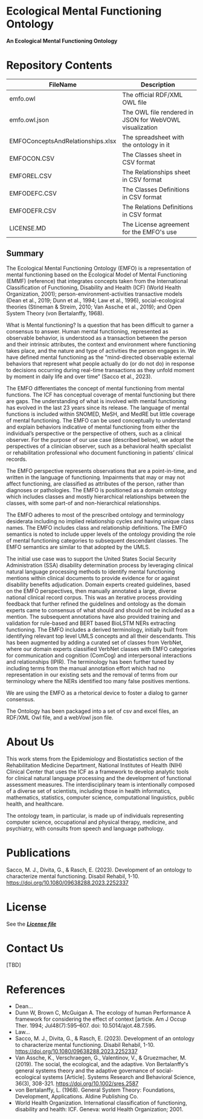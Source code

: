 # Ecological Mental Functioning Ontology
**An Ecological Mental Functioning Ontology** 


# Repository Contents #
| FileName     | Description  |
| ------------ |------------- |
|emfo.owl      | The official RDF/XML OWL file           |
|emfo.owl.json | The OWL file rendered in JSON for WebVOWL visualization |
|EMFOConceptsAndRelationships.xlsx     | The spreadsheet with the ontology in it |
|EMFOCON.CSV   | The Classes sheet in CSV format         |
|EMFOREL.CSV   | The Relationships sheet in CSV format   |
|EMFODEFC.CSV  | The Classes Definitions in CSV format   |
|EMFODEFR.CSV  | The Relations Definitions in CSV format |
|LICENSE.MD    | The License agreement for the EMFO's use|

## Summary
The Ecological Mental Functioning Ontology (EMFO) is a representation of mental functioning based on the Ecological Model of Mental Functioning (EMMF) (reference) that integrates concepts taken from the International Classification of Functioning, Disability and Health (ICF) (World Health Organization, 2001); person-environment-activities transactive models (Dean et al., 2019; Dunn et al., 1994; Law et al., 1996), social-ecological theories (Stineman & Streim, 2010; Van Assche et al., 2019); and Open System Theory (von Bertalanffy, 1968).   
<p> 
What is Mental functioning? Is a question that has been difficult to garner a consensus to answer.
Human mental functioning, represented as observable behavior, is understood as a transaction between the person and their intrinsic attributes, the context and environment where functioning takes place, and the nature and type of activities the person engages in.  We have defined mental functioning as the “mind-directed observable external behaviors that represent what people actually do (or do not do) in response to decisions occurring during real-time transactions as they unfold moment by moment in daily life and over time” (Sacco et al., 2023).  
<p>
The EMFO differentiates the concept of mental functioning from mental functions. The ICF has conceptual coverage of mental functioning but there are gaps. The understanding of what is involved with mental functioning has evolved in the last 23 years since its release. The language of mental functions is included within SNOMED, MeSH, and MedRE but little coverage of mental functioning. 
The EMFO can be used conceptually to understand and explain behaviors indicative of mental functioning from either the individual’s perspective or the perspective of others, such as a clinical observer.  For the purpose of our use case (described below), we adopt the perspectives of a clinician observer, such as a behavioral health specialist or rehabilitation professional who document functioning in patients’ clinical records. 
<p>
The EMFO perspective represents observations that are a point-in-time, and written in the language of functioning.  Impairments that may or may not affect functioning, are classified as attributes of the person, rather than diagnoses or pathologies.  
The EMFO is positioned as a domain ontology which includes classes and mostly hierarchical relationships between the classes, with some part-of and non-hierarchical relationships.
<p>
The EMFO adheres to most of the prescribed ontology and terminology desiderata including no implied relationship cycles and having unique class names. The EMFO includes class and relationship definitions. The EMFO semantics is noted to include upper levels of the ontology providing the role of mental functioning categories to subsequent descendant classes. The EMFO semantics are similar to that adopted by the UMLS.
<p>
The initial use case was to support the United States Social Security Administration (SSA) disability determination process by leveraging clinical natural language processing methods to identify mental functioning mentions within clinical documents to provide evidence for or against disability benefits adjudication. Domain experts created guidelines, based on the EMFO perspectives, then manually annotated a large, diverse national clinical record corpus. This was an iterative process providing feedback that further refined the guidelines and ontology as the domain experts came to consensus of what should and should not be included as a mention. The subsequent annotations have also provided training and validation for rule-based and BERT based BioLSTM NERs extracting functioning. The EMFO includes a derived terminology, initially built from identifying relevant top level UMLS concepts and all their descendants. This has been augmented by adding a curated set of classes from VerbNet, where our domain experts classified VerbNet classes with EMFO categories for communication and cognition (ComCog) and interpersonal interactions and relationships (IPIR). The terminology has been further tuned by including terms from the manual annotation effort which had no representation in our existing sets and the removal of terms from our terminology where the NERs identified too many false positives mentions.
<p>
We are using the EMFO as a rhetorical device to foster a dialog to garner consensus.
<p>
The Ontology has been packaged into a set of csv and excel files, an RDF/XML Owl file, and a webVowl json file.


# About Us #
This work stems from the Epidemiology and Biostatistics section of the Rehabilitation Medicine Department, National Institutes of Health (NIH) Clinical Center that uses the ICF as a framework to develop analytic tools for clinical natural language processing and the development of functional assessment measures.  The interdisciplinary team is intentionally composed of a diverse set of scientists, including those in health informatics, mathematics, statistics, computer science, computational linguistics, public health, and healthcare.
  
The ontology team, in particular, is made up of individuals representing computer science, occupational and physical therapy, medicine, and psychiatry, with consults from speech and language pathology. 

# Publications #
Sacco, M. J., Divita, G., & Rasch, E. (2023). Development of an ontology to characterize mental functioning. Disabil Rehabil, 1-10. https://doi.org/10.1080/09638288.2023.2252337

# License #
See the [***License file***](https://github.com/CC-RMD-EpiBio/EcologicalMentalFunctioningOntology/blob/main/LICENSE.txt)


# Contact Us #
[TBD]


# References #
- Dean…
- Dunn W, Brown C, McGuigan A. The ecology of human Performance A framework for considering the effect of context [article. Am J Occup Ther. 1994; Jul48(7):595–607. doi: 10.5014/ajot.48.7.595.
- Law…
- Sacco, M. J., Divita, G., & Rasch, E. (2023). Development of an ontology to characterize mental functioning. Disabil Rehabil, 1-10. https://doi.org/10.1080/09638288.2023.2252337
- Van Assche, K., Verschraegen, G., Valentinov, V., & Gruezmacher, M. (2019). The social, the ecological, and the adaptive. Von Bertalanffy's general systems theory and the adaptive governance of social-ecological systems [Article]. Systems Research and Behavioral Science, 36(3), 308-321. https://doi.org/10.1002/sres.2587
- von Bertalanffy, L. (1968). General System Theory: Foundations, Development, Applications. Aldine Publishing Co.
- World Health Organization. International classification of functioning, disability and health: ICF. Geneva: world Health Organization; 2001.

